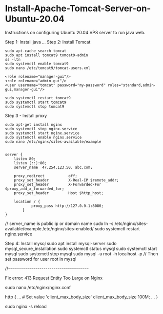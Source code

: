 # Install-Apache-Tomcat-Server-on-Ubuntu-20.04
Instructions on configuring Ubuntu 20.04 VPS server to run java web.

Step 1: Install java
...
Step 2: Install Tomcat

	sudo apt-cache search tomcat
	sudo apt install tomcat9 tomcat9-admin
	ss -ltn
	sudo systemctl enable tomcat9
	sudo nano /etc/tomcat9/tomcat-users.xml
	
	<role rolename="manager-gui"/>
	<role rolename="admin-gui"/>
	<user username="tomcat" password="my-password" roles="standard,admin-gui,manager-gui"/>
	
	sudo systemctl restart tomcat9
	sudo systemctl start tomcat9
	sudo systemctl stop tomcat9

Step 3 - Install proxy

	sudo apt-get install nginx
	sudo systemctl stop nginx.service
	sudo systemctl start nginx.service
	sudo systemctl enable nginx.service
	sudo nano /etc/nginx/sites-available/example
	
	
	server {
		listen 80;
		listen [::]:80;
		server_name  47.254.123.50, abc.com;
    
		proxy_redirect           off;
		proxy_set_header         X-Real-IP $remote_addr;
		proxy_set_header         X-Forwarded-For $proxy_add_x_forwarded_for;
		proxy_set_header         Host $http_host;

		location / {
				proxy_pass http://127.0.0.1:8080;
			}
	}
  // server_name is public ip or domain name
	sudo ln -s /etc/nginx/sites-available/example /etc/nginx/sites-enabled/
	sudo systemctl restart nginx.service
	
Step 4: Install mysql 
	sudo apt install mysql-server
	sudo mysql_secure_installation
	sudo systemctl status mysql
	sudo systemctl start mysql
	sudo systemctl stop mysql
	sudo mysql -u root -h localhost -p
  // Then set password for user root in mysql


//-----------------------------------------

Fix error:  413 Request Entity Too Large on Nginx

sudo nano /etc/nginx/nginx.conf

http {
    ...
    # Set value 'client_max_body_size'
    client_max_body_size 100M;
    ...
}


sudo nginx -s reload

